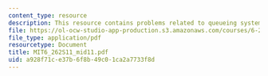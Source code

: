 ```yaml
---
content_type: resource
description: This resource contains problems related to queueing system.
file: https://ol-ocw-studio-app-production.s3.amazonaws.com/courses/6-262-discrete-stochastic-processes-spring-2011/a928f71ce37b6f8b49c01ca2a7733f8d_MIT6_262S11_mid11.pdf
file_type: application/pdf
resourcetype: Document
title: MIT6_262S11_mid11.pdf
uid: a928f71c-e37b-6f8b-49c0-1ca2a7733f8d
---
```

